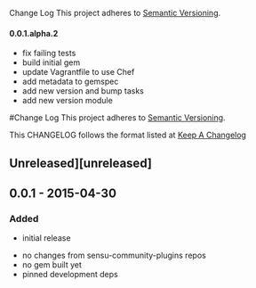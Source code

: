 Change Log
This project adheres to [Semantic Versioning](http://semver.org/).

#### 0.0.1.alpha.2

* fix failing tests
* build initial gem
* update Vagrantfile to use Chef
* add metadata to gemspec
* add new version and bump tasks
* add new version module

#Change Log
This project adheres to [Semantic Versioning](http://semver.org/).

This CHANGELOG follows the format listed at [Keep A Changelog](http://keepachangelog.com/)

## Unreleased][unreleased]

## 0.0.1 - 2015-04-30

### Added
- initial release


* no changes from sensu-community-plugins repos
* no gem built yet
* pinned development deps

